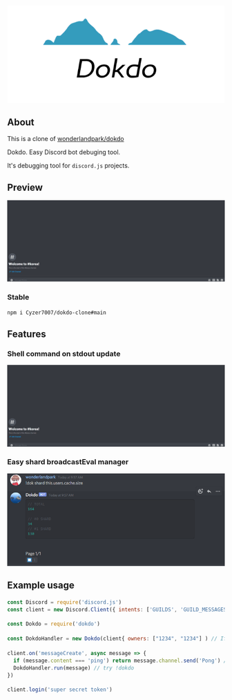 <div align="center">
    <img src="assets/dokdo.png">
    <br/>
</div>

## About

This is a clone of [wonderlandpark/dokdo](https://github.com/wonderlandpark/dokdo)

Dokdo. Easy Discord bot debuging tool.

It's debugging tool for `discord.js` projects.

## Preview

![sh](assets/dokdo.gif)

### Stable

```sh
npm i Cyzer7007/dokdo-clone#main
```

## Features

### Shell command on stdout update

![shell](assets/dokdo.gif)

### Easy shard broadcastEval manager

![shard](assets/shard.png)

## Example usage

```js
const Discord = require('discord.js')
const client = new Discord.Client({ intents: ['GUILDS', 'GUILD_MESSAGES'] })

const Dokdo = require('dokdo')

const DokdoHandler = new Dokdo(client{ owners: ["1234", "1234"] ) // If owner is not specified then it will use Bot Application ownerID as default for owner option.

client.on('messageCreate', async message => {
  if (message.content === 'ping') return message.channel.send('Pong') // handle commands first
  DokdoHandler.run(message) // try !dokdo
})

client.login('super secret token')
```
